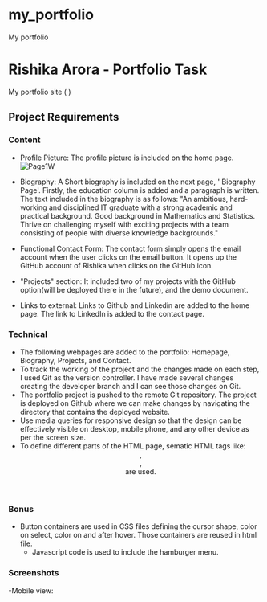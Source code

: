 # my_portfolio
My portfolio
# Rishika Arora - Portfolio Task
My portfolio site ( )
## Project Requirements
### Content
- Profile Picture:
The profile picture is included on the home page. 
![Page1W](https://github.com/RishA22/my_portfolio/assets/110721184/9e828d1d-40a0-420f-9344-8d70760cadf8)

- Biography:
A Short biography is included on the next page, ' Biography Page'. Firstly, the education column is added and a paragraph is written. The text included in the biography is as follows:
"An ambitious, hard-working and disciplined IT graduate with a strong academic and practical background. Good background in Mathematics and Statistics. Thrive on challenging myself with exciting projects with a team consisting of people with diverse knowledge backgrounds."

- Functional Contact Form:
The contact form simply opens the email account when the user clicks on the email button. It opens up the GitHub account of Rishika when clicks on the GitHub icon.

- "Projects" section:
It included two of my projects with the GitHub option(will be deployed there in the future), and the demo document.

- Links to external:
Links to Github and Linkedin are added to the home page. The link to LinkedIn is added to the contact page.

### Technical
- The following webpages are added to the portfolio: Homepage, Biography, Projects, and Contact.
- To track the working of the project and the changes made on each step, I used Git as the version 
  controller. I have made several changes creating the developer branch and I can see those changes on Git.
- The portfolio project is pushed to the remote Git repository. The project is deployed on Github where 
  we can make changes by navigating the directory that contains the deployed website.
- Use media queries for responsive design so that the design can be effectively visible on desktop, 
  mobile phone, and any other device as per the screen size.
- To define different parts of the HTML page, sematic HTML tags like: <header>, <nav>, <article> are used.

### Bonus
- Button containers are used in CSS files defining the cursor shape, color on select, color on and after 
  hover. Those containers are reused in html file.
  - Javascript code is used to include the hamburger menu.


### Screenshots
-Mobile view:
